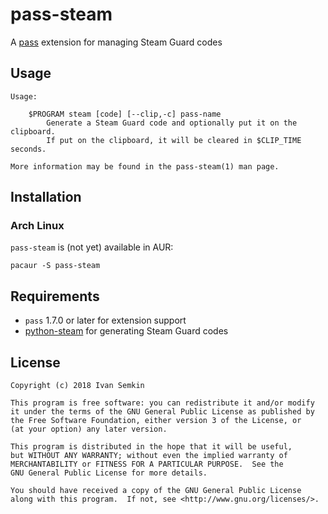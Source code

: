 # pass-steam

A [pass](https://www.passwordstore.org/) extension for managing Steam Guard codes

## Usage

```
Usage:

    $PROGRAM steam [code] [--clip,-c] pass-name
        Generate a Steam Guard code and optionally put it on the clipboard.
        If put on the clipboard, it will be cleared in $CLIP_TIME seconds.
        
More information may be found in the pass-steam(1) man page.
```

## Installation

### Arch Linux

`pass-steam` is (not yet) available in AUR:

```
pacaur -S pass-steam
```

## Requirements

- `pass` 1.7.0 or later for extension support
- [python-steam](https://github.com/ValvePython/steam) for generating Steam Guard codes

## License

```
Copyright (c) 2018 Ivan Semkin

This program is free software: you can redistribute it and/or modify
it under the terms of the GNU General Public License as published by
the Free Software Foundation, either version 3 of the License, or
(at your option) any later version.

This program is distributed in the hope that it will be useful,
but WITHOUT ANY WARRANTY; without even the implied warranty of
MERCHANTABILITY or FITNESS FOR A PARTICULAR PURPOSE.  See the
GNU General Public License for more details.

You should have received a copy of the GNU General Public License
along with this program.  If not, see <http://www.gnu.org/licenses/>.
```

